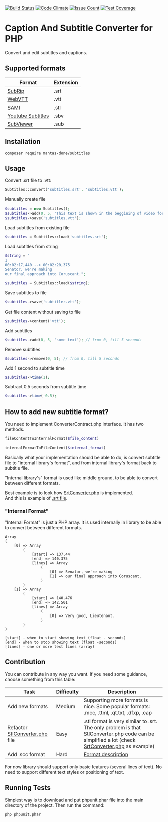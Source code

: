 [![Build Status](https://travis-ci.org/mantas-done/subtitles.svg?branch=master)](https://travis-ci.org/mantas-done/subtitles)
[![Code Climate](https://codeclimate.com/github/mantas-done/subtitles/badges/gpa.svg)](https://codeclimate.com/github/mantas-done/subtitles)
[![Issue Count](https://codeclimate.com/github/mantas-done/subtitles/badges/issue_count.svg)](https://codeclimate.com/github/mantas-done/subtitles)
[![Test Coverage](https://codeclimate.com/github/mantas-done/subtitles/badges/coverage.svg)](https://codeclimate.com/github/mantas-done/subtitles/coverage)

# Caption And Subtitle Converter for PHP

Convert and edit subtitles and captions.

## Supported formats

| Format | Extension |
| --- | --- |
| [SubRip](https://en.wikipedia.org/wiki/SubRip#SubRip_text_file_format) | .srt |
| [WebVTT](https://en.wikipedia.org/wiki/WebVTT) | .vtt |
| [SAMI](https://documentation.apple.com/en/dvdstudiopro/usermanual/index.html#chapter=19%26section=13%26tasks=true) | .stl |
| [Youtube Subtitles](https://webdev-il.blogspot.lt/2010/01/sbv-file-format-for-youtube-subtitles.html) | .sbv |
| [SubViewer](https://en.wikipedia.org/wiki/SubViewer) | .sub |

## Installation
```
composer require mantas-done/subtitles
```

## Usage
Convert .srt file to .vtt:
```php
Subtitles::convert('subtitles.srt', 'subtitles.vtt');
```

Manually create file
```php
$subtitles = new Subtitles();
$subtitles->add(0, 5, 'This text is shown in the beggining of video for 5 seconds');
$subtitles->save('subtitles.vtt');
```

Load subtitles from existing file
```php
$subtitles = Subtitles::load('subtitles.srt');
```

Load subtitles from string
```php
$string = "
1
00:02:17,440 --> 00:02:20,375
Senator, we're making
our final approach into Coruscant.";  

$subtitles = Subtitles::load($string);
```

Save subtitles to file
```php
$subtitles->save('subtitler.vtt');
```

Get file content without saving to file
```php
$subtitles->content('vtt');
```

Add subtitles
```php
$subtitles->add(0, 5, 'some text'); // from 0, till 5 seconds
````

Remove subtitles
```php
$subtitles->remove(0, 5); // from 0, till 5 seconds
```

Add 1 second to subtitle time
```php
$subtitles->time(1);
```

Subtract 0.5 seconds from subtitle time
```php
$subtitles->time(-0.5);
```

## How to add new subtitle format?

You need to implement ConverterContract.php interface. It has two methods.
```php
fileContentToInternalFormat($file_content)  
  
internalFormatToFileContent($internal_format)
```

Basically what your implementation should be able to do, is convert subtitle file to "internal library's format", and from internal library's format back to subtitle file.

"Internal library's" format is used like middle ground, to be able to convert between different formats.

Best example is to look how [SrtConverter.php](https://github.com/mantas783/subtitle-converter/blob/master/src/code/Converters/SrtConverter.php) is implemented.  
And this is example of [.srt file](https://github.com/mantas783/subtitle-converter/blob/master/tests/files/srt.srt).

### "Internal Format" 

"Internal Format" is just a PHP array. It is used internally in library to be able to convert between different formats.

```
Array
(
    [0] => Array
        (
            [start] => 137.44
            [end] => 140.375
            [lines] => Array
                (
                    [0] => Senator, we're making
                    [1] => our final approach into Coruscant.
                )
        )
    [1] => Array
        (
            [start] => 140.476
            [end] => 142.501
            [lines] => Array
                (
                    [0] => Very good, Lieutenant.
                )
        )
)
```
```
[start] - when to start showing text (float - seconds)
[end] - when to stop showing text (float -seconds)
[lines] - one or more text lines (array)
```

## Contribution

You can contribute in any way you want. If you need some guidance, choose something from this table:

| Task | Difficulty | Description |
| --- | --- | --- |
| Add new formats | Medium | Supporting more formats is nice. Some popular formats: .mcc, .ttml, .qt.txt, .dfxp, .cap  |
| Refactor [StlConverter.php](https://github.com/mantas783/subtitle-converter/blob/master/src/code/Converters/StlConverter.php) file | Easy | .stl format is very similar to .srt. The only problem is that StlConverter.php code can be simplified a lot (check [SrtConverter.php](https://github.com/mantas783/subtitle-converter/blob/master/src/code/Converters/SrtConverter.php) as example) |
| Add .scc format | Hard | [Format description](https://en.wikipedia.org/wiki/EIA-608) |

For now library should support only basic features (several lines of text). No need to support different text styles or positioning of text.

## Running Tests

Simplest way is to download and put phpunit.phar file into the main directory of the project. Then run the command:

```
php phpunit.phar
```